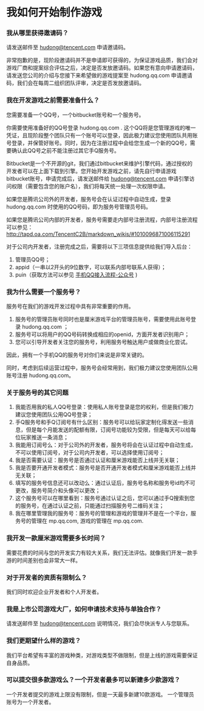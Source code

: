 # 我如何开始制作游戏

### 我从哪里获得邀请码？

请发送邮件至 hudong@tencent.com 申请邀请码。

非常抱歉的是，现阶段邀请码并不是申请即可获得的，为保证游戏品质，我们会对游戏厂商和提案综合评估之后，决定是否发放邀请码。如果您有意向申请邀请码，请发送您公司的介绍与您接下来希望做的游戏提案至 hudong.qq.com 申请邀请码，我们会在每周二组织团队评审，决定是否发放邀请码。

### 我在开发游戏之前需要准备什么？

您需要准备一个QQ号，一个bitbucket账号和一个服务号。

你需要使用准备好的QQ号登录 hudong.qq.com . 这个QQ将是您管理游戏的唯一凭证，且现阶段整个团队只有一个账号可以登录，因此极力建议您使用团队共用账号登录，并保管好账号。同时，因为在注册过程中会给您生成一个新的QQ号，需要确认此QQ号之前不能注册过其它手Q服务号。

Bitbucket是一个不开源的git，我们通过bitbucket来维护引擎代码，通过授权的开发者可以在上面下载到引擎。您开始开发游戏之前，请先自行申请游戏bitbucket账号，申请完成后，请发送邮件给 hudong@tencent.com 申请引擎访问权限（需要包含您的账户名），我们将每天统一处理一次权限申请。

如果您是腾讯公司外的开发者，服务号会在认证过程中自动生成，登录 hudong.qq.com 时使用的QQ号码，即为服务号管理员号码。

如果您是腾讯公司内部的开发者，服务号需要走内部号注册流程，内部号注册流程可以参见： http://tapd.oa.com/TencentC2B/markdown_wikis/#1010096871006115291

对于公司内开发者，注册完成之后，需要将以下三项信息提供给我们导入后台：

1.	管理员QQ号；
2.	appid（一串以2开头的9位数字，可以联系内部号联系人获得）；
3.	puin（获取方法可以参见 [手机QQ接入流程-公众号](https://hudong.qq.com/docs/engine/mqq/pubAccount.html) )

### 我为什么需要一个服务号？
服务号在我们的游戏开发过程中具有非常重要的作用。
1. 服务号的管理员账号同时也是厘米游戏平台的管理员账号，需要使用此账号登录 hudong.qq.com ；
2. 服务号可以将用户的QQ号码转换成相应的openid，方面开发者识别用户；
3. 您可以引导开发者关注您的服务号，利用服务号触达用户或做商业化尝试。

因此，拥有一个手机QQ的服务号对你们来说是非常关键的。

同时，考虑到后续运营过程中，服务号会经常用到，我们极力建议您使用团队公用账号注册 hudong.qq.com。

### 关于服务号的其它问题
1. 我能否用我的私人QQ号登录：使用私人账号登录是您的权利，但是我们极力建议您使用团队公用QQ号登录；
2. 手Q服务号和手Q订阅号有什么区别：服务号可以给玩家定制化得发送一些消息，但是每个月能发送的配额有限，订阅号功能较为受限，但是每天可以给每位玩家推送一条消息；
3. 我能用订阅号么：对于公司外的开发者，服务号将会在认证过程中自动生成，不可以使用订阅号，对于公司内开发者，可以选择使用订阅号；
4. 我是否需要认证：服务号是否通过认证和厘米游戏能否上线并无关联；
5. 我是否要开通开发者模式：服务号是否开通开发者模式和厘米游戏能否上线并无关联；
7. 填写的服务号信息还可以改动么：通过认证后，服务号名称和服务号id均不可更改，服务号简介和头像可以更改；
8. 这个服务号可以在哪里看到：服务号通过认证之后，您可以通过手Q搜索到您的服务号，在通过认证之前，只能通过扫描服务号二维码关注；
9. 我在哪里管理我的服务号：服务号的管理和游戏的管理并不是在一个平台，服务号的管理在 mp.qq.com, 游戏的管理在 mp.qq.com.


### 我开发一款厘米游戏需要多长时间？
需要花费的时间与您的开发实力有较大关系，我们无法评估。就像我们开发一款手游的时间差别也会非常大一样。

### 对于开发者的资质有限制么？
我们同时欢迎企业开发者和个人开发者。

### 我是上市公司游戏大厂，如何申请技术支持与单独合作？
请发送邮件至 hudong@tencent.com 说明情况，我们会尽快派专人与您联系。

### 我们更期望什么样的游戏？
我们平台希望有丰富的游戏种类，对游戏类型不做限制，但是上线的游戏需要保证自身品质。

### 可以提交很多款游戏么？一个开发者最多可以新建多少款游戏？
一个开发者提交的游戏上限没有限制，但是一天最多新建10款游戏。
一个管理员账号为一个开发者。
